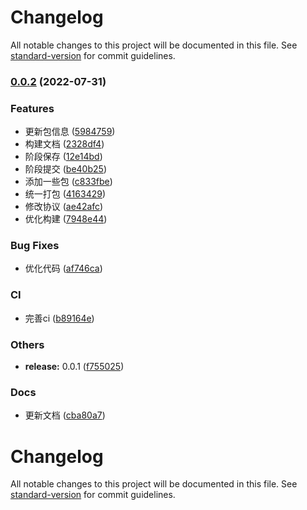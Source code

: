 # Changelog

All notable changes to this project will be documented in this file. See [standard-version](https://github.com/conventional-changelog/standard-version) for commit guidelines.

### [0.0.2](https://github.com/galaxy-s10/billd-monorepo/compare/v0.0.1...v0.0.2) (2022-07-31)


### Features

* 更新包信息 ([5984759](https://github.com/galaxy-s10/billd-monorepo/commit/5984759408d4a3af9c6d286bdafd9e8166b1fc19))
* 构建文档 ([2328df4](https://github.com/galaxy-s10/billd-monorepo/commit/2328df47ce431a68486c82d43fd28d73f31d4151))
* 阶段保存 ([12e14bd](https://github.com/galaxy-s10/billd-monorepo/commit/12e14bdb693907dd6229883c51973c8302351f70))
* 阶段提交 ([be40b25](https://github.com/galaxy-s10/billd-monorepo/commit/be40b257f2a38828d1a6354922aa76641c34322d))
* 添加一些包 ([c833fbe](https://github.com/galaxy-s10/billd-monorepo/commit/c833fbecfbbc7f73a442a670b0f0ccfe6f6e019b))
* 统一打包 ([4163429](https://github.com/galaxy-s10/billd-monorepo/commit/416342956c92046279684da50748b8b355559de8))
* 修改协议 ([ae42afc](https://github.com/galaxy-s10/billd-monorepo/commit/ae42afc0131f7955f29a16fc53480b0a1d67373d))
* 优化构建 ([7948e44](https://github.com/galaxy-s10/billd-monorepo/commit/7948e4406e1bf41d7a8d6625fc916631fa490154))


### Bug Fixes

* 优化代码 ([af746ca](https://github.com/galaxy-s10/billd-monorepo/commit/af746ca23bfca3a186d0d28274177a9a2e3d46c4))


### CI

* 完善ci ([b89164e](https://github.com/galaxy-s10/billd-monorepo/commit/b89164e54ad2b6faefbe83d32bc80f7c86b68e1c))


### Others

* **release:** 0.0.1 ([f755025](https://github.com/galaxy-s10/billd-monorepo/commit/f7550250b8900b937ecffe9b2c25c52719ad5a39))


### Docs

* 更新文档 ([cba80a7](https://github.com/galaxy-s10/billd-monorepo/commit/cba80a7f9146a6e0052802a5f5a5c33a0f77963c))

# Changelog

All notable changes to this project will be documented in this file. See [standard-version](https://github.com/conventional-changelog/standard-version) for commit guidelines.
